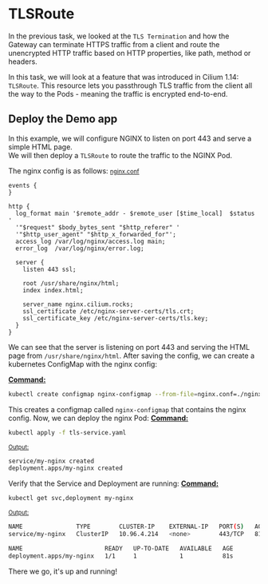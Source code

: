 # TLSRoute
In the previous task, we looked at the `TLS Termination` and how the Gateway can terminate HTTPS traffic from a client and route the unencrypted HTTP traffic based on HTTP properties, like path, method or headers.

In this task, we will look at a feature that was introduced in Cilium 1.14: `TLSRoute`. This resource lets you passthrough TLS traffic from the client all the way to the Pods - meaning the traffic is encrypted end-to-end.

## Deploy the Demo app
In this example, we will configure NGINX to listen on port 443 and serve a simple HTML page.  
We will then deploy a `TLSRoute` to route the traffic to the NGINX Pod.

The nginx config is as follows:
<u><small>nginx.conf</small></b></u>
```nginx
events {
}

http {
  log_format main '$remote_addr - $remote_user [$time_local]  $status '
  '"$request" $body_bytes_sent "$http_referer" '
  '"$http_user_agent" "$http_x_forwarded_for"';
  access_log /var/log/nginx/access.log main;
  error_log  /var/log/nginx/error.log;

  server {
    listen 443 ssl;

    root /usr/share/nginx/html;
    index index.html;

    server_name nginx.cilium.rocks;
    ssl_certificate /etc/nginx-server-certs/tls.crt;
    ssl_certificate_key /etc/nginx-server-certs/tls.key;
  }
}
```

We can see that the server is listening on port 443 and serving the HTML page from `/usr/share/nginx/html`.
After saving the config, we can create a kubernetes ConfigMap with the nginx config:

<u><b>Command:</b></u>
```bash
kubectl create configmap nginx-configmap --from-file=nginx.conf=./nginx.conf
```

This creates a configmap called `nginx-configmap` that contains the nginx config.
Now, we can deploy the nginx Pod:
<u><b>Command:</b></u>
```bash
kubectl apply -f tls-service.yaml
```

<u><small>Output:</small></u>
```bash
service/my-nginx created
deployment.apps/my-nginx created
```

Verify that the Service and Deployment are running:
<u><b>Command:</b></u>
```bash
kubectl get svc,deployment my-nginx
```

<u><small>Output:</small></u>
```bash
NAME               TYPE        CLUSTER-IP    EXTERNAL-IP   PORT(S)   AGE
service/my-nginx   ClusterIP   10.96.4.214   <none>        443/TCP   81s

NAME                       READY   UP-TO-DATE   AVAILABLE   AGE
deployment.apps/my-nginx   1/1     1            1           81s
```

There we go, it's up and running!